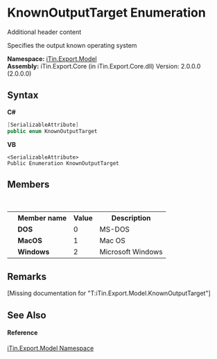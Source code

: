 # KnownOutputTarget Enumeration
Additional header content 

Specifies the output known operating system

**Namespace:**&nbsp;<a href="N_iTin_Export_Model">iTin.Export.Model</a><br />**Assembly:**&nbsp;iTin.Export.Core (in iTin.Export.Core.dll) Version: 2.0.0.0 (2.0.0.0)

## Syntax

**C#**<br />
``` C#
[SerializableAttribute]
public enum KnownOutputTarget
```

**VB**<br />
``` VB
<SerializableAttribute>
Public Enumeration KnownOutputTarget
```


## Members
&nbsp;<table><tr><th></th><th>Member name</th><th>Value</th><th>Description</th></tr><tr><td /><td target="F:iTin.Export.Model.KnownOutputTarget.DOS">**DOS**</td><td>0</td><td>MS-DOS</td></tr><tr><td /><td target="F:iTin.Export.Model.KnownOutputTarget.MacOS">**MacOS**</td><td>1</td><td>Mac OS</td></tr><tr><td /><td target="F:iTin.Export.Model.KnownOutputTarget.Windows">**Windows**</td><td>2</td><td>Microsoft Windows</td></tr></table>

## Remarks
\[Missing <remarks> documentation for "T:iTin.Export.Model.KnownOutputTarget"\]

## See Also


#### Reference
<a href="N_iTin_Export_Model">iTin.Export.Model Namespace</a><br />